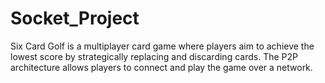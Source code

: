 # Socket_Project
Six Card Golf is a multiplayer card game where players aim to achieve the lowest score by strategically replacing and discarding cards. The P2P architecture allows players to connect and play the game over a network.
